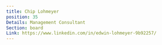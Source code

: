 ```yaml
---
title: Chip Lohmeyer
position: 35
Details: Management Consultant
Section: board
Link: https://www.linkedin.com/in/edwin-lohmeyer-9b92257/
---
```


